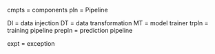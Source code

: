 cmpts = components
pln = Pipeline

DI = data injection
DT = data transformation
MT = model trainer
trpln = training pipeline
prepln = prediction pipeline

expt = exception
